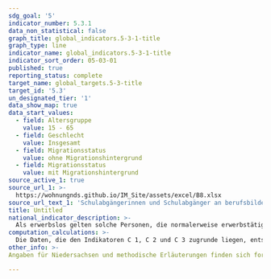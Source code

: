 ```yaml
---
sdg_goal: '5'
indicator_number: 5.3.1
data_non_statistical: false
graph_title: global_indicators.5-3-1-title
graph_type: line
indicator_name: global_indicators.5-3-1-title
indicator_sort_order: 05-03-01
published: true
reporting_status: complete
target_name: global_targets.5-3-title
target_id: '5.3'
un_designated_tier: '1'
data_show_map: true
data_start_values:
  - field: Altersgruppe
    value: 15 - 65
  - field: Geschlecht
    value: Insgesamt
  - field: Migrationsstatus
    value: ohne Migrationshintergrund
  - field: Migrationsstatus
    value: mit Migrationshintergrund
source_active_1: true
source_url_1: >-
  https://wohnungnds.github.io/IM_Site/assets/excel/B8.xlsx
source_url_text_1: 'Schulabgängerinnen und Schulabgänger an berufsbildenden Schulen nach Schulart und Schulabschluss'
title: Untitled
national_indicator_description: >-
  Als erwerbslos gelten solche Personen, die normalerweise erwerbstätig sind und zurzeit nur vorübergehend, da sie noch keinen neuen Arbeitsplatz gefunden haben, aus dem Erwerbsleben ausgeschieden sind, sowie Schulabgängerinnen und Schulabgänger, die sich um eine Lehr- bzw. Arbeitsstelle bemühen. Die Bezeichnung „erwerbslos“ ist unabhängig davon, ob jemand bei der Agentur für Arbeit als Arbeitsloser oder als Arbeitssuchender gemeldet ist bzw. Arbeitslosengeld oder -hilfe bezieht. Personen, die normalerweise keinem Erwerb nachgehen, z.B. nicht berufstätige Ehefrauen, gelten nicht als erwerbslos. Der Erwerbslosenanteil bezieht, gegliedert nach Altersgruppen, die Zahl der Erwerbslosen auf die aller Personen im Erwerbsalter (15 bis unter 65 Jahre).
computation_calculations: >-
  Die Daten, die den Indikatoren C 1, C 2 und C 3 zugrunde liegen, entstammen dem Mikrozensus. Diese Bevölkerungsstichprobe erhebt bundesweit jährlich bei 1 Prozent der Haushalte demographische, erwerbs- und familienstatistische Basisdaten. Der regionale Nachweis der Ergebnisse erfolgt nach dem Wohnort der Befragten. Eine Person hat nach dem Mikrozensus einen Migrationshintergrund, wenn sie selbst oder mindestens ein Elternteil die deutsche Staatsangehörigkeit nicht durch Geburt besitzt. Die Definition umfasst im Einzelnen folgende Personen:<br>1. zugewanderte und nicht zugewanderte Ausländer;<br>2. zugewanderte und nicht zugewanderte Eingebürgerte;<br>3. (Spät-)Aussiedler;<br>4. mit deutscher Staatsangehörigkeit geborene Nachkommen<br>Der Migrationshintergrund kann sich demnach auch ausschließlich aus den Eigenschaften der Eltern ableiten.
other_info: >-
Angaben für Niedersachsen und methodische Erläuterungen finden sich fortlaufend in den jährlich erscheinenden Statistischen Berichten Niedersachsen A I 5, A VI 2, A VI 4, Bevölkerung, Erwerbstätigkeit, Haushalte und Familien. Weitere methodische Erläuterungen und bundesweite Ergebnisse sind zu finden in:Statistisches Bundesamt:Fachserie 1 Reihe 4.1.1, Bevölkerung und Erwerbstätigkeit, Stand und Entwicklung der Erwerbstätigkeit in Deutschland (erscheint jährlich).

---
```

